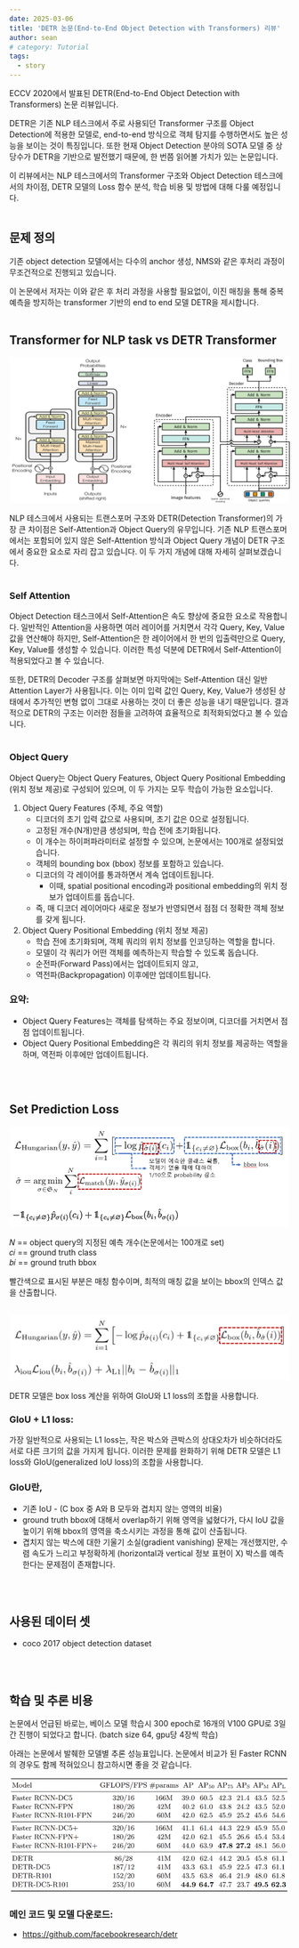 ```yaml
---
date: 2025-03-06
title: 'DETR 논문(End-to-End Object Detection with Transformers) 리뷰'
author: sean
# category: Tutorial
tags:
  - story
---
```



ECCV 2020에서 발표된 DETR(End-to-End Object Detection with Transformers) 논문 리뷰입니다.

DETR은 기존 NLP 테스크에서 주로 사용되던 Transformer 구조를 Object Detection에 적용한 모델로, end-to-end 방식으로 객체 탐지를 수행하면서도 높은 성능을 보이는 것이 특징입니다. 또한 현재 Object Detection 분야의 SOTA 모델 중 상당수가 DETR을 기반으로 발전했기 때문에, 한 번쯤 읽어볼 가치가 있는 논문입니다.

이 리뷰에서는 NLP 테스크에서의 Transformer 구조와 Object Detection 테스크에서의 차이점, DETR 모델의 Loss 함수 분석, 학습 비용 및 방법에 대해 다룰 예정입니다.
<br/>
<br/>

## 문제 정의
기존 object detection 모델에서는 다수의 anchor 생성, NMS와 같은 후처리 과정이 무조건적으로 진행되고 있습니다.

이 논문에서 저자는 이와 같은 후 처리 과정을 사용할 필요없이, 이진 매칭을 통해 중복 예측을 방지하는 transformer 기반의 end to end 모델 DETR을 제시합니다.
<br/>
<br/>

## Transformer for NLP task vs DETR Transformer
![트랜스포머 구조 비교](/docs/public/blog-data/comparison_transformer_architecture.png)

NLP 테스크에서 사용되는 트랜스포머 구조와 DETR(Detection Transformer)의 가장 큰 차이점은 Self-Attention과 Object Query의 유무입니다.
기존 NLP 트랜스포머에서는 포함되어 있지 않은 Self-Attention 방식과 Object Query 개념이 DETR 구조에서 중요한 요소로 자리 잡고 있습니다.
이 두 가지 개념에 대해 자세히 살펴보겠습니다.
<br/>
<br/>

### Self Attention
Object Detection 태스크에서 Self-Attention은 속도 향상에 중요한 요소로 작용합니다.
일반적인 Attention을 사용하면 여러 레이어를 거치면서 각각 Query, Key, Value 값을 연산해야 하지만, Self-Attention은 한 레이어에서 한 번의 입출력만으로 Query, Key, Value를 생성할 수 있습니다. 이러한 특성 덕분에 DETR에서 Self-Attention이 적용되었다고 볼 수 있습니다.

또한, DETR의 Decoder 구조를 살펴보면 마지막에는 Self-Attention 대신 일반 Attention Layer가 사용됩니다.
이는 이미 입력 값인 Query, Key, Value가 생성된 상태에서 추가적인 변형 없이 그대로 사용하는 것이 더 좋은 성능을 내기 때문입니다.
결과적으로 DETR의 구조는 이러한 점들을 고려하여 효율적으로 최적화되었다고 볼 수 있습니다.
<br/>
<br/>

### Object Query
Object Query는 Object Query Features, Object Query Positional Embedding (위치 정보 제공)로 구성되어 있으며, 이 두 가지는 모두 학습이 가능한 요소입니다.

1. Object Query Features (주체, 주요 역할)
    - 디코더의 초기 입력 값으로 사용되며, 초기 값은 0으로 설정됩니다.
    - 고정된 개수(N개)만큼 생성되며, 학습 전에 초기화됩니다.
    - 이 개수는 하이퍼파라미터로 설정할 수 있으며, 논문에서는 100개로 설정되었습니다.
    - 객체의 bounding box (bbox) 정보를 포함하고 있습니다.
    - 디코더의 각 레이어를 통과하면서 계속 업데이트됩니다.
      - 이때, spatial positional encoding과 positional embedding의 위치 정보가 업데이트를 돕습니다.
    - 즉, 매 디코더 레이어마다 새로운 정보가 반영되면서 점점 더 정확한 객체 정보를 갖게 됩니다.
2. Object Query Positional Embedding (위치 정보 제공)
    - 학습 전에 초기화되며, 객체 쿼리의 위치 정보를 인코딩하는 역할을 합니다.
    - 모델이 각 쿼리가 어떤 객체를 예측하는지 학습할 수 있도록 돕습니다.
    - 순전파(Forward Pass)에서는 업데이트되지 않고,
    - 역전파(Backpropagation) 이후에만 업데이트됩니다.

### 요약:
- Object Query Features는 객체를 탐색하는 주요 정보이며, 디코더를 거치면서 점점 업데이트됩니다.
- Object Query Positional Embedding은 각 쿼리의 위치 정보를 제공하는 역할을 하며, 역전파 이후에만 업데이트됩니다.
<br/>
<br/>

## Set Prediction Loss

![loss 함수 비교1](/docs/public/blog-data/set_prediction_loss1.png)

𝑁 == object query의 지정된 예측 개수(논문에서는 100개로 set)<br/>
𝑐𝑖 == ground truth class<br/>
𝑏𝑖 == ground truth bbox

빨간색으로 표시된 부분은 매칭 함수이며, 최적의 매칭 값을 보이는 bbox의 인덱스 값을 산출합니다.
<br/>
<br/>

![loss 함수 비교2](/docs/public/blog-data/set_prediction_loss2.png)

DETR 모델은 box loss 계산을 위하여 GIoU와 L1 loss의 조합을 사용합니다.
### GIoU + L1 loss:
가장 일반적으로 사용되는 L1 loss는, 작은 박스와 큰박스의 상대오차가 비슷하더라도 서로 다른 크기의 값을 가지게 됩니다. 이러한 문제를 완화하기 위해 DETR 모델은 L1 loss와 GIoU(generalized IoU loss)의 조합을 사용합니다.

### GIoU란,
- 기존 IoU - (C box 중 A와 B 모두와 겹치지 않는 영역의 비율)
- ground truth bbox에 대해서 overlap하기 위해 영역을 넓혔다가, 다시 IoU 값을 높이기 위해 bbox의 영역을 축소시키는 과정을 통해 값이 산출됩니다.
- 겹치지 않는 박스에 대한 기울기 소실(gradient vanishing) 문제는 개선했지만, 수렴 속도가 느리고 부정확하게 (horizontal과 vertical 정보 표현이 X) 박스를 예측한다는 문제점이 존재합니다.
<br/>
<br/>

## 사용된 데이터 셋
- coco 2017 object detection dataset
<br/>
<br/>

## 학습 및 추론 비용
논문에서 언급된 바로는, 베이스 모델 학습시 300 epoch로 16개의 V100 GPU로 3일간 진행이 되었다고 합니다. (batch size 64, gpu당 4장씩 학습)

아래는 논문에서 발췌한 모델별 추론 성능표입니다. 논문에서 비교가 된 Faster RCNN의 경우도 함께 적혀있으니 참고하시면 좋을 것 같습니다.

![추론 비용](/docs/public/blog-data/model_train_cost.png)

### 메인 코드 및 모델 다운로드:
  - https://github.com/facebookresearch/detr




